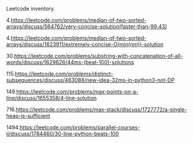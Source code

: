 Leetcode inventory.

4.https://leetcode.com/problems/median-of-two-sorted-arrays/discuss/564762/very-concise-solution(faster-than-99.43)

4.https://leetcode.com/problems/median-of-two-sorted-arrays/discuss/1623911/extremely-concise-O(min(nm))-solution

30.https://leetcode.com/problems/substring-with-concatenation-of-all-words/discuss/1629626/44ms-(beat-100)-solutions

115.https://leetcode.com/problems/distinct-subsequences/discuss/463088/new-idea-32ms-in-python3-not-DP

149.https://leetcode.com/problems/max-points-on-a-line/discuss/1655358/4-line-solution

716.https://leetcode.com/problems/max-stack/discuss/1727772/a-single-heap-is-sufficient

1494.https://leetcode.com/problems/parallel-courses-ii/discuss/1784460/30-line-python-beats-100